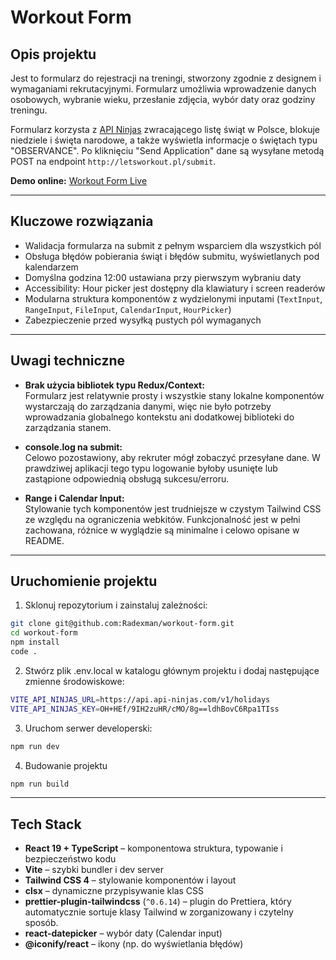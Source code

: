 # Workout Form

## Opis projektu

Jest to formularz do rejestracji na treningi, stworzony zgodnie z designem i wymaganiami rekrutacyjnymi. Formularz umożliwia wprowadzenie danych osobowych, wybranie wieku, przesłanie zdjęcia, wybór daty oraz godziny treningu.

Formularz korzysta z [API Ninjas](https://api-ninjas.com/) zwracającego listę świąt w Polsce, blokuje niedziele i święta narodowe, a także wyświetla informacje o świętach typu "OBSERVANCE". Po kliknięciu "Send Application" dane są wysyłane metodą POST na endpoint `http://letsworkout.pl/submit`.

**Demo online:** [Workout Form Live](https://workout-form-001.netlify.app/)

---

## Kluczowe rozwiązania

- Walidacja formularza na submit z pełnym wsparciem dla wszystkich pól
- Obsługa błędów pobierania świąt i błędów submitu, wyświetlanych pod kalendarzem
- Domyślna godzina 12:00 ustawiana przy pierwszym wybraniu daty
- Accessibility: Hour picker jest dostępny dla klawiatury i screen readerów
- Modularna struktura komponentów z wydzielonymi inputami (`TextInput`, `RangeInput`, `FileInput`, `CalendarInput`, `HourPicker`)
- Zabezpieczenie przed wysyłką pustych pól wymaganych

---

## Uwagi techniczne

- **Brak użycia bibliotek typu Redux/Context:**  
  Formularz jest relatywnie prosty i wszystkie stany lokalne komponentów wystarczają do zarządzania danymi, więc nie było potrzeby wprowadzania globalnego kontekstu ani dodatkowej biblioteki do zarządzania stanem.
- **console.log na submit:**  
  Celowo pozostawiony, aby rekruter mógł zobaczyć przesyłane dane. W prawdziwej aplikacji tego typu logowanie byłoby usunięte lub zastąpione odpowiednią obsługą sukcesu/erroru.

- **Range i Calendar Input:**  
  Stylowanie tych komponentów jest trudniejsze w czystym Tailwind CSS ze względu na ograniczenia webkitów. Funkcjonalność jest w pełni zachowana, różnice w wyglądzie są minimalne i celowo opisane w README.

---

## Uruchomienie projektu

1. Sklonuj repozytorium i zainstaluj zależności:

```bash
git clone git@github.com:Radexman/workout-form.git
cd workout-form
npm install
code .
```

2. Stwórz plik .env.local w katalogu głównym projektu i dodaj następujące zmienne środowiskowe:

```bash
VITE_API_NINJAS_URL=https://api.api-ninjas.com/v1/holidays
VITE_API_NINJAS_KEY=OH+HEf/9IH2zuHR/cMO/8g==ldhBovC6Rpa1TIss
```

3. Uruchom serwer developerski:

```bash
npm run dev
```

4. Budowanie projektu

```bash
npm run build
```

---

## Tech Stack

- **React 19 + TypeScript** – komponentowa struktura, typowanie i bezpieczeństwo kodu
- **Vite** – szybki bundler i dev server
- **Tailwind CSS 4** – stylowanie komponentów i layout
- **clsx** – dynamiczne przypisywanie klas CSS
- **prettier-plugin-tailwindcss** (`^0.6.14`) – plugin do Prettiera, który automatycznie sortuje klasy Tailwind w zorganizowany i czytelny sposób.
- **react-datepicker** – wybór daty (Calendar input)
- **@iconify/react** – ikony (np. do wyświetlania błędów)
